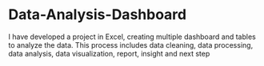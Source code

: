 # Data-Analysis-Dashboard
I have developed a project in Excel, creating multiple dashboard and tables to analyze the data. This process includes data cleaning, data processing, data analysis, data visualization, report, insight and next step
